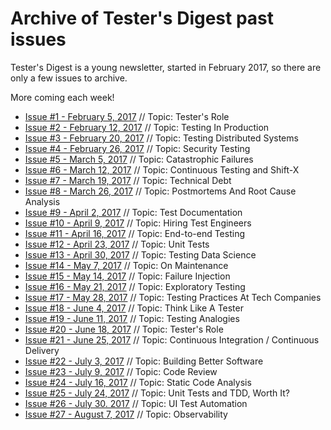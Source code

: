 Archive of Tester's Digest past issues
======================================

Tester's Digest is a young newsletter, started in February 2017, so there are
only a few issues to archive.

More coming each week!

* [Issue #1 - February 5, 2017](testers_digest_2017_02_05.md) // Topic: Tester's Role
* [Issue #2 - February 12, 2017](testers_digest_2017_02_12.md) // Topic: Testing In Production
* [Issue #3 - February 20, 2017](testers_digest_2017_02_20.md) // Topic: Testing Distributed Systems
* [Issue #4 - February 26, 2017](testers_digest_2017_02_26.md) // Topic: Security Testing
* [Issue #5 - March 5, 2017](testers_digest_2017_03_05.md) // Topic: Catastrophic Failures
* [Issue #6 - March 12, 2017](testers_digest_2017_03_12.md) // Topic: Continuous Testing and Shift-X
* [Issue #7 - March 19, 2017](testers_digest_2017_03_19.md) // Topic: Technical Debt
* [Issue #8 - March 26, 2017](testers_digest_2017_03_26.md) // Topic: Postmortems And Root Cause Analysis
* [Issue #9 - April 2, 2017](testers_digest_2017_04_02.md) // Topic: Test Documentation
* [Issue #10 - April 9, 2017](testers_digest_2017_04_09.md) // Topic: Hiring Test Engineers
* [Issue #11 - April 16, 2017](testers_digest_2017_04_16.md) // Topic: End-to-end Testing
* [Issue #12 - April 23, 2017](testers_digest_2017_04_23.md) // Topic: Unit Tests
* [Issue #13 - April 30, 2017](testers_digest_2017_04_30.md) // Topic: Testing Data Science
* [Issue #14 - May 7, 2017](testers_digest_2017_05_07.md) // Topic: On Maintenance
* [Issue #15 - May 14, 2017](testers_digest_2017_05_14.md) // Topic: Failure Injection
* [Issue #16 - May 21, 2017](testers_digest_2017_05_21.md) // Topic: Exploratory Testing
* [Issue #17 - May 28, 2017](testers_digest_2017_05_28.md) // Topic: Testing Practices At Tech Companies
* [Issue #18 - June 4, 2017](testers_digest_2017_06_04.md) // Topic: Think Like A Tester
* [Issue #19 - June 11, 2017](testers_digest_2017_06_11.md) // Topic: Testing Analogies
* [Issue #20 - June 18, 2017](testers_digest_2017_06_18.md) // Topic: Tester's Role
* [Issue #21 - June 25, 2017](testers_digest_2017_06_25.md) // Topic: Continuous Integration / Continuous Delivery
* [Issue #22 - July 3, 2017](testers_digest_2017_07_03.md) // Topic: Building Better Software
* [Issue #23 - July 9, 2017](testers_digest_2017_07_09.md) // Topic: Code Review
* [Issue #24 - July 16, 2017](testers_digest_2017_07_16.md) // Topic: Static Code Analysis
* [Issue #25 - July 24, 2017](testers_digest_2017_07_24.md) // Topic: Unit Tests and TDD, Worth It?
* [Issue #26 - July 30. 2017](testers_digest_2017_07_30.md) // Topic: UI Test Automation
* [Issue #27 - August 7, 2017](testers_digest_2017_08_07.md) // Topic: Observability

